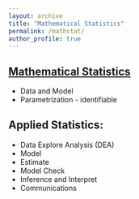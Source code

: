 ```yaml
---
layout: archive
title: "Mathematical Statistics"
permalink: /mathstat/
author_profile: true
---
```


## [Mathematical Statistics](https://b-ok.cc/book/4986212/b64cdd)
- Data and Model
- Parametrization - identifiable

## Applied Statistics:
- Data Explore Analysis (DEA)
- Model
- Estimate
- Model Check
- Inference and Interpret
- Communications
